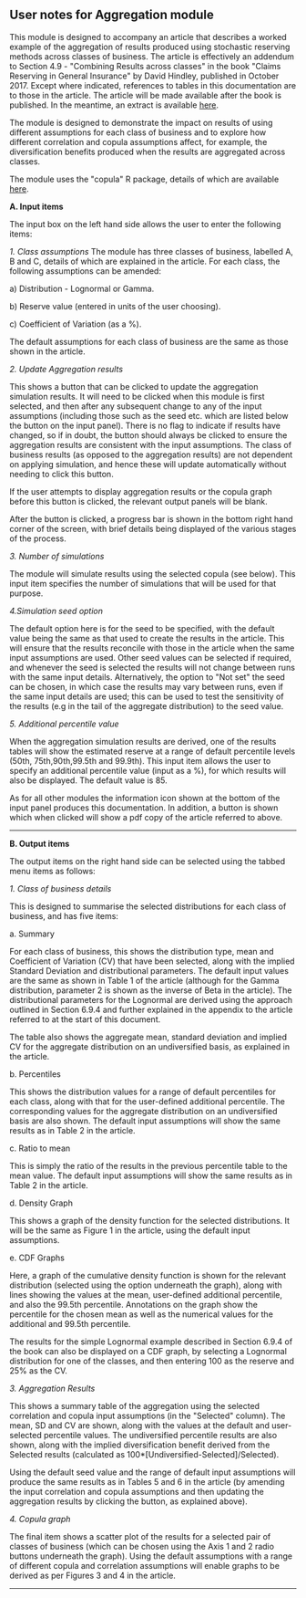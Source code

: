 ## User notes for Aggregation module

This module is designed to accompany an article that describes a worked example of the aggregation of results produced using stochastic reserving methods across classes of business.  The article is effectively an addendum to Section 4.9 - "Combining Results across classes" in the book "Claims Reserving in General Insurance" by David Hindley, published in October 2017.  Except where indicated, references to tables in this documentation are to those in the article.  The article will be made available after the book is published. In the meantime, an extract is available [here](http://claimsreserving.com/Aggregationexample_temp.pdf).

The module is designed to demonstrate the impact on results of using different assumptions for each class of business and to explore how different correlation and copula assumptions affect, for example, the diversification benefits produced when the results are aggregated across classes.

The module uses the "copula" R package, details of which are available [here](https://cran.r-project.org/web/packages/copula/index.html).

**A. Input items**

The input box on the left hand side allows the user to enter the following items: 

*1. Class assumptions*
The module has three classes of business, labelled A, B and C, details of which are explained in the article.  For each class, the following assumptions can be amended:

a) Distribution - Lognormal or Gamma.

b) Reserve value (entered in units of the user choosing).

c) Coefficient of Variation (as a %). 

The default assumptions for each class of business are the same as those shown in the article.

*2. Update Aggregation results*

This shows a button that can be clicked to update the aggregation simulation results. It will need to be clicked when this module is first selected, and then after any subsequent change to any of the input assumptions (including those such as the seed etc. which are listed below the button on the input panel).  There is no flag to indicate if results have changed, so if in doubt, the button should always be clicked to ensure the aggregation results are consistent with the input assumptions.  The class of business results (as opposed to the aggregation results) are not dependent on applying simulation, and hence these will update automatically without needing to click this button. 

If the user attempts to display aggregation results or the copula graph before this button is clicked, the relevant output panels will be blank.

After the button is clicked, a progress bar is shown in the bottom right hand corner of the screen, with brief details being displayed of the various stages of the process. 

*3. Number of simulations*

The module will simulate results using the selected copula (see below).  This input item specifies the number of simulations that will be used for that purpose.

*4.Simulation seed option*

The default option here is for the seed to be specified, with the default value being the same as that used to create the results in the article.  This will ensure that the results reconcile with those in the article when the same input assumptions are used.  Other seed values can be selected if required, and whenever the seed is selected the results will not change between runs with the same input details.  Alternatively, the option to "Not set" the seed can be chosen, in which case the results may vary between runs, even if the same input details are used; this can be used to test the sensitivity of the results (e.g in the tail of the aggregate distribution) to the seed value.

*5. Additional percentile value*

When the aggregation simulation results are derived, one of the results tables will show the estimated reserve at a range of default percentile levels (50th, 75th,90th,99.5th and 99.9th). This input item allows the user to specify an additional percentile value (input as a %), for which results will also be displayed. The default value is 85.

As for all other modules the information icon shown at the bottom of the input panel produces this documentation.  In addition, a button is shown which when clicked will show a pdf copy of the article referred to above.

----------

**B. Output items**

The output items on the right hand side can be selected using the tabbed menu items as follows:


*1. Class of business details*

This is designed to summarise the selected distributions for each class of business, and has five items:

a. Summary

For each class of business, this shows the distribution type, mean and Coefficient of Variation (CV) that have been selected, along with the implied Standard Deviation and distributional parameters.  The default input values are the same as shown in Table 1 of the article (although for the Gamma distribution, parameter 2 is shown as the inverse of Beta in the article).  The distributional parameters for the Lognormal are derived using the approach outlined in Section 6.9.4 and further explained in the appendix to the article referred to at the start of this document.

The table also shows the aggregate mean, standard deviation and implied CV for the aggregate distribution on an undiversified basis, as explained in the article.

b. Percentiles

This shows the distribution values for a range of default percentiles for each class, along with that for the user-defined additional percentile.  The corresponding values for the aggregate distribution on an undiversified basis are also shown. The default input assumptions will show the same results as in Table 2 in the article.

c. Ratio to mean

This is simply the ratio of the results in the previous percentile table to the mean value.  The default input assumptions will show the same results as in Table 2 in the article.

d. Density Graph

This shows a graph of the density function for the selected distributions. It will be the same as Figure 1 in the article, using the default input assumptions.

e. CDF Graphs

Here, a graph of the cumulative density function is shown for the relevant distribution (selected using the option underneath the graph), along with lines showing the values at the mean, user-defined additional percentile, and also the 99.5th percentile.  Annotations on the graph show the percentile for the chosen mean as well as the numerical values for the additional and 99.5th percentile.  

The results for the simple Lognormal example described in Section 6.9.4 of the book can also be displayed on a CDF graph, by selecting a Lognormal distribution for one of the classes, and then entering 100 as the reserve and 25% as the CV.  

*3. Aggregation Results*

This shows a summary table of the aggregation using the selected correlation and copula input assumptions (in the "Selected" column). The mean, SD and CV are shown, along with the values at the default and user-selected percentile values.  The undiversified percentile results are also shown, along with the implied diversification benefit derived from the Selected results (calculated as 100*[Undiversified-Selected]/Selected). 

Using the default seed value and the range of default input assumptions will produce the same results as in Tables 5 and 6 in the article (by amending the input correlation and copula assumptions and then updating the aggregation results by clicking the button, as explained above).  

*4. Copula graph*

The final item shows a scatter plot of the results for a selected pair of classes of business (which can be chosen using the Axis 1 and 2 radio buttons underneath the graph).  Using the default assumptions with a range of different copula and correlation assumptions will enable graphs to be derived as per Figures 3 and 4 in the article.

----------


